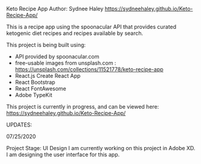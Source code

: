Keto Recipe App
Author: Sydnee Haley
https://sydneehaley.github.io/Keto-Recipe-App/

This is a recipe app using the spoonacular API that provides curated ketogenic diet recipes and recipes available by search.

This project is being built using:

- API provided by spoonacular.com
- free-usable images from unsplash.com : https://unsplash.com/collections/11521778/keto-recipe-app
- React.js Create React App
- React Bootstrap
- React FontAwesome
- Adobe TypeKit

This project is currently in progress, and can be viewed here: https://sydneehaley.github.io/Keto-Recipe-App/

UPDATES:

07/25/2020 

Project Stage: UI Design 
I am currently working on this project in Adobe XD. I am designing the user interface for this app. 
